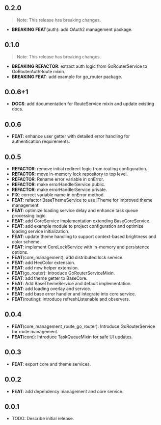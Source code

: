 ## 0.2.0

> Note: This release has breaking changes.

 - **BREAKING** **FEAT**(auth): add OAuth2 management package.

## 0.1.0

> Note: This release has breaking changes.

 - **BREAKING** **REFACTOR**: extract auth logic from GoRouterService to GoRouterAuthRoute mixin.
 - **BREAKING** **FEAT**: add example for go_router package.

## 0.0.6+1

 - **DOCS**: add documentation for RouteService mixin and update existing docs.

## 0.0.6

 - **FEAT**: enhance user getter with detailed error handling for authentication requirements.

## 0.0.5

 - **REFACTOR**: remove initial redirect logic from routing configuration.
 - **REFACTOR**: move in-memory lock repository to top level.
 - **REFACTOR**: Rename error variable in onError.
 - **REFACTOR**: make errorHandlerService public.
 - **REFACTOR**: make errorHandlerService private.
 - **FIX**: correct variable name in onError method.
 - **FEAT**: refactor BaseThemeService to use iTheme for improved theme management.
 - **FEAT**: optimize loading service delay and enhance task queue processing logic.
 - **FEAT**: add CoreService implementation extending BaseCoreService.
 - **FEAT**: add example module to project configuration and optimize loading service initialization.
 - **FEAT**: update theme handling to support context-based brightness and color scheme.
 - **FEAT**: implement CoreLockService with in-memory and persistence options.
 - **FEAT**(core_management): add distributed lock service.
 - **FEAT**: add HexColor extension.
 - **FEAT**: add new helper extension.
 - **FEAT**(go_router): Introduce GoRouterServiceMixin.
 - **FEAT**: add theme getter to BaseCore.
 - **FEAT**: Add BaseThemeService and default implementation.
 - **FEAT**: add loading overlay and service.
 - **FEAT**: add base error handler and integrate into core service.
 - **FEAT**(routing): introduce refreshListenable and observers.

## 0.0.4

 - **FEAT**(core_management_route_go_router): Introduce GoRouterService for route management.
 - **FEAT**(core): Introduce TaskQueueMixin for safe UI updates.

## 0.0.3

 - **FEAT**: export core and theme services.

## 0.0.2

 - **FEAT**: add dependency management and core service.

## 0.0.1

* TODO: Describe initial release.
